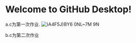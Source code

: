 # Welcome to GitHub Desktop!
a.c为第一次作业.
![}A4F5J)BY6 0`NL`~7M 9N](https://user-images.githubusercontent.com/104982406/171349944-6a26233b-fe64-4264-8d6e-8305007df11d.png)

b.c为第二次作业
